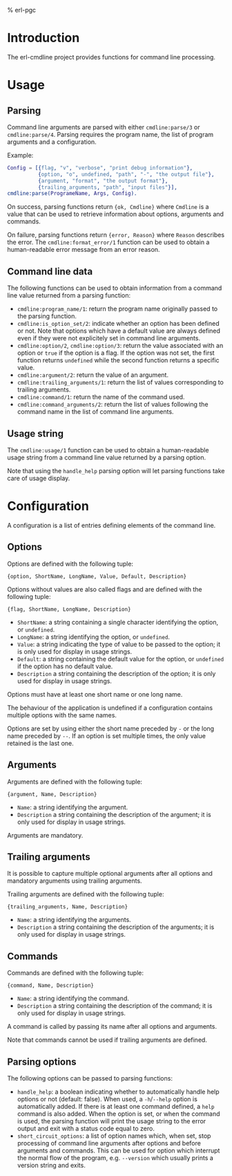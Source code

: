 % erl-pgc

# Introduction
The erl-cmdline project provides functions for command line processing.

# Usage
## Parsing
Command line arguments are parsed with either `cmdline:parse/3` or
`cmdline:parse/4`. Parsing requires the program name, the list of program
arguments and a configuration.

Example:
```erlang
Config = [{flag, "v", "verbose", "print debug information"},
          {option, "o", undefined, "path", "-", "the output file"},
          {argument, "format", "the output format"},
          {trailing_arguments, "path", "input files"}],
cmdline:parse(ProgrameName, Args, Config).
```

On success, parsing functions return `{ok, Cmdline}` where `Cmdline` is a
value that can be used to retrieve information about options, arguments and
commands.

On failure, parsing functions return `{error, Reason}` where `Reason`
describes the error. The `cmdline:format_error/1` function can be used to
obtain a human-readable error message from an error reason.

## Command line data
The following functions can be used to obtain information from a command line
value returned from a parsing function:

- `cmdline:program_name/1`: return the program name originally passed to the
  parsing function.
- `cmdline:is_option_set/2`: indicate whether an option has been defined or
  not. Note that options which have a default value are always defined even if
  they were not explicitely set in command line arguments.
- `cmdline:option/2`, `cmdline:option/3`: return the value associated with an
  option or `true` if the option is a flag. If the option was not set, the
  first function returns `undefined` while the second function returns a
  specific value.
- `cmdline:argument/2`: return the value of an argument.
- `cmdline:trailing_arguments/1`: return the list of values corresponding to
  trailing arguments.
- `cmdline:command/1`: return the name of the command used.
- `cmdline:command_arguments/2`: return the list of values following the
  command name in the list of command line arguments.

## Usage string
The `cmdline:usage/1` function can be used to obtain a human-readable usage
string from a command line value returned by a parsing option.

Note that using the `handle_help` parsing option will let parsing functions
take care of usage display.

# Configuration
A configuration is a list of entries defining elements of the command line.

## Options
Options are defined with the following tuple:

    {option, ShortName, LongName, Value, Default, Description}

Options without values are also called flags and are defined with the
following tuple:

    {flag, ShortName, LongName, Description}

- `ShortName`: a string containing a single character identifying the option,
  or `undefined`.
- `LongName`: a string identifying the option, or `undefined`.
- `Value`: a string indicating the type of value to be passed to the option;
  it is only used for display in usage strings.
- `Default`: a string containing the default value for the option, or
  `undefined` if the option has no default value.
- `Description` a string containing the description of the option; it is only
  used for display in usage strings.

Options must have at least one short name or one long name.

The behaviour of the application is undefined if a configuration contains
multiple options with the same names.

Options are set by using either the short name preceded by `-` or the long
name preceded by `--`. If an option is set multiple times, the only value
retained is the last one.

## Arguments
Arguments are defined with the following tuple:

    {argument, Name, Description}

- `Name`: a string identifying the argument.
- `Description` a string containing the description of the argument; it is
  only used for display in usage strings.

Arguments are mandatory.

## Trailing arguments
It is possible to capture multiple optional arguments after all options and
mandatory arguments using trailing arguments.

Trailing arguments are defined with the following tuple:

    {trailing_arguments, Name, Description}

- `Name`: a string identifying the arguments.
- `Description` a string containing the description of the arguments; it is
  only used for display in usage strings.

## Commands
Commands are defined with the following tuple:

    {command, Name, Description}

- `Name`: a string identifying the command.
- `Description` a string containing the description of the command; it is only
  used for display in usage strings.

A command is called by passing its name after all options and arguments.

Note that commands cannot be used if trailing arguments are defined.

## Parsing options
The following options can be passed to parsing functions:

- `handle_help`: a boolean indicating whether to automatically handle help
  options or not (default: false). When used, a `-h`/`--help` option is
  automatically added. If there is at least one command defined, a `help`
  command is also added. When the option is set, or when the command is used,
  the parsing function will print the usage string to the error output and
  exit with a status code equal to zero.
- `short_circuit_options`: a list of option names which, when set, stop
  processing of command line arguments after options and before arguments and
  commands. This can be used for option which interrupt the normal flow of the
  program, e.g. `--version` which usually prints a version string and exits.
